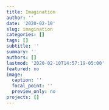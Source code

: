```yaml
---
title: Imagination
author: ''
date: '2020-02-10'
slug: imagination
categories: []
tags: []
subtitle: ''
summary: ''
authors: []
lastmod: '2020-02-10T14:57:19-05:00'
featured: no
image:
  caption: ''
  focal_point: ''
  preview_only: no
projects: []
---
```

